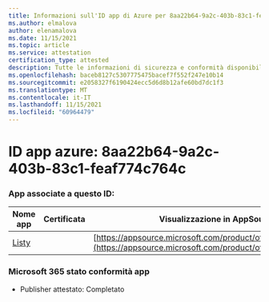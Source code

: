 ```yaml
---
title: Informazioni sull'ID app di Azure per 8aa22b64-9a2c-403b-83c1-feaf774c764c
ms.author: elmalova
author: elenamalova
ms.date: 11/15/2021
ms.topic: article
ms.service: attestation
certification_type: attested
description: Tutte le informazioni di sicurezza e conformità disponibili per 8aa22b64-9a2c-403b-83c1-feaf774c764c.
ms.openlocfilehash: baceb8127c5307775475bacef7f552f247e10b14
ms.sourcegitcommit: e2058327f6190424ecc5d6d8b12afe60bd7dc1f3
ms.translationtype: MT
ms.contentlocale: it-IT
ms.lasthandoff: 11/15/2021
ms.locfileid: "60964479"
---
```

# <a name="azure-app-id-8aa22b64-9a2c-403b-83c1-feaf774c764c"></a>ID app azure: 8aa22b64-9a2c-403b-83c1-feaf774c764c


### <a name="apps-associated-with-this-id"></a>App associate a questo ID:
| **Nome app** | **Certificata** | **Visualizzazione in AppSource** |
|--------------|---------------|-----------------------|
| [Listy](https://docs.microsoft.com/microsoft-365-app-certification/forward/WA200000798) |  | [https://appsource.microsoft.com/product/office/WA200000798](https://appsource.microsoft.com/product/office/WA200000798) |

### <a name="microsoft-365-app-compliance-status"></a>Microsoft 365 stato conformità app
- Publisher attestato: Completato
